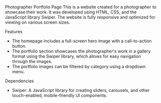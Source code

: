 Photographer Portfolio Page
This is a website created for a photographer to showcase their work. It was developed using HTML, CSS, and the JavaScript library Swiper. The website is fully responsive and optimized for viewing on various screen sizes.

Features
+ The homepage includes a full-screen hero image with a call-to-action button.
+ The portfolio section showcases the photographer's work in a gallery format using the Swiper library, which allows for easy navigation through the images.
+ The portfolio images can be filtered by category using a dropdown menu.

Dependencies
+ Swiper: A JavaScript library for creating sliders, carousels, and other touch-enabled, mobile-friendly UI components.
